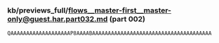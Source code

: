 ### kb/previews_full/flows__master-first__master-only@guest.har.part032.md (part 002)

```md
QAAAAAAAAAAAAAAAAAAAP8AAAABAAAAAAAAAAAAAAAAAAAAAAAAAAAAAAAAAAAAAA
```

```
